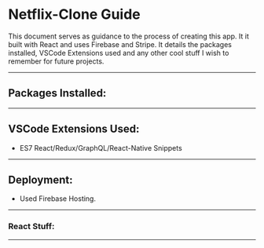 # Netflix-Clone Guide

This document serves as guidance to the process of creating this app. It it built with React and uses Firebase and Stripe. It details the packages installed, VSCode Extensions used and any other cool stuff I wish to remember for future projects. 
***

## Packages Installed:


***
## VSCode Extensions Used:
- ES7 React/Redux/GraphQL/React-Native Snippets

***

## Deployment:
- Used Firebase Hosting. 

***

### React Stuff:

***

